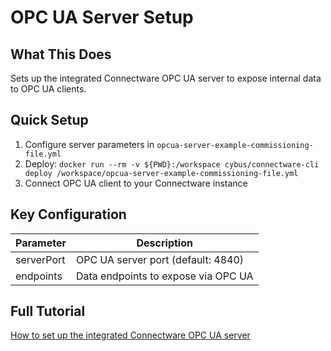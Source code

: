 # OPC UA Server Setup

## What This Does
Sets up the integrated Connectware OPC UA server to expose internal data to OPC UA clients.

## Quick Setup
1. Configure server parameters in `opcua-server-example-commissioning-file.yml`
2. Deploy: `docker run --rm -v ${PWD}:/workspace cybus/connectware-cli deploy /workspace/opcua-server-example-commissioning-file.yml`
3. Connect OPC UA client to your Connectware instance

## Key Configuration
| Parameter | Description |
|-----------|------------|
| serverPort | OPC UA server port (default: 4840) |
| endpoints | Data endpoints to expose via OPC UA |

## Full Tutorial
[How to set up the integrated Connectware OPC UA server](https://learn.cybus.io)
